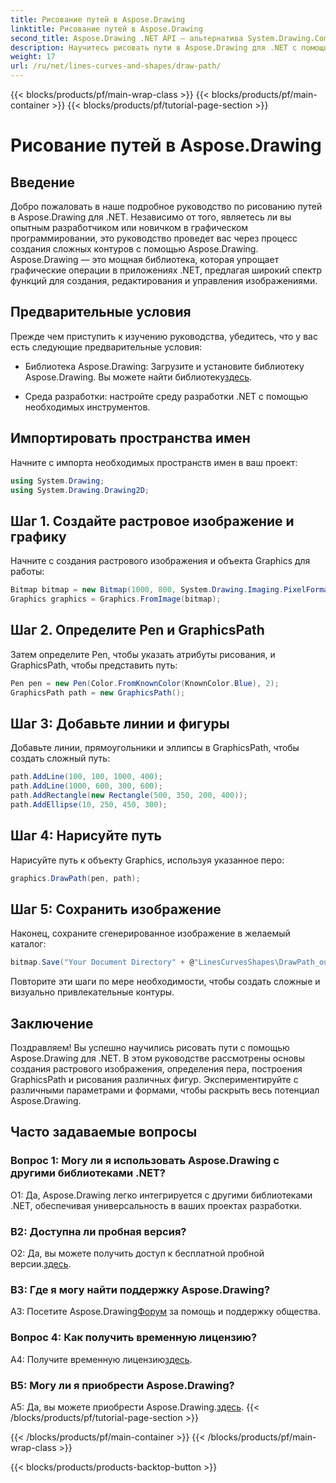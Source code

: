 ```yaml
---
title: Рисование путей в Aspose.Drawing
linktitle: Рисование путей в Aspose.Drawing
second_title: Aspose.Drawing .NET API — альтернатива System.Drawing.Common
description: Научитесь рисовать пути в Aspose.Drawing для .NET с помощью этого пошагового руководства. Создавайте потрясающую графику без особых усилий.
weight: 17
url: /ru/net/lines-curves-and-shapes/draw-path/
---
```


{{< blocks/products/pf/main-wrap-class >}}
{{< blocks/products/pf/main-container >}}
{{< blocks/products/pf/tutorial-page-section >}}

# Рисование путей в Aspose.Drawing

## Введение

Добро пожаловать в наше подробное руководство по рисованию путей в Aspose.Drawing для .NET. Независимо от того, являетесь ли вы опытным разработчиком или новичком в графическом программировании, это руководство проведет вас через процесс создания сложных контуров с помощью Aspose.Drawing. Aspose.Drawing — это мощная библиотека, которая упрощает графические операции в приложениях .NET, предлагая широкий спектр функций для создания, редактирования и управления изображениями.

## Предварительные условия

Прежде чем приступить к изучению руководства, убедитесь, что у вас есть следующие предварительные условия:

-  Библиотека Aspose.Drawing: Загрузите и установите библиотеку Aspose.Drawing. Вы можете найти библиотеку[здесь](https://releases.aspose.com/drawing/net/).

- Среда разработки: настройте среду разработки .NET с помощью необходимых инструментов.

## Импортировать пространства имен

Начните с импорта необходимых пространств имен в ваш проект:

```csharp
using System.Drawing;
using System.Drawing.Drawing2D;
```

## Шаг 1. Создайте растровое изображение и графику

Начните с создания растрового изображения и объекта Graphics для работы:

```csharp
Bitmap bitmap = new Bitmap(1000, 800, System.Drawing.Imaging.PixelFormat.Format32bppPArgb);
Graphics graphics = Graphics.FromImage(bitmap);
```

## Шаг 2. Определите Pen и GraphicsPath

Затем определите Pen, чтобы указать атрибуты рисования, и GraphicsPath, чтобы представить путь:

```csharp
Pen pen = new Pen(Color.FromKnownColor(KnownColor.Blue), 2);
GraphicsPath path = new GraphicsPath();
```

## Шаг 3: Добавьте линии и фигуры

Добавьте линии, прямоугольники и эллипсы в GraphicsPath, чтобы создать сложный путь:

```csharp
path.AddLine(100, 100, 1000, 400);
path.AddLine(1000, 600, 300, 600);
path.AddRectangle(new Rectangle(500, 350, 200, 400));
path.AddEllipse(10, 250, 450, 300);
```

## Шаг 4: Нарисуйте путь

Нарисуйте путь к объекту Graphics, используя указанное перо:

```csharp
graphics.DrawPath(pen, path);
```

## Шаг 5: Сохранить изображение

Наконец, сохраните сгенерированное изображение в желаемый каталог:

```csharp
bitmap.Save("Your Document Directory" + @"LinesCurvesShapes\DrawPath_out.png");
```

Повторите эти шаги по мере необходимости, чтобы создать сложные и визуально привлекательные контуры.

## Заключение

Поздравляем! Вы успешно научились рисовать пути с помощью Aspose.Drawing для .NET. В этом руководстве рассмотрены основы создания растрового изображения, определения пера, построения GraphicsPath и рисования различных фигур. Экспериментируйте с различными параметрами и формами, чтобы раскрыть весь потенциал Aspose.Drawing.

## Часто задаваемые вопросы

### Вопрос 1: Могу ли я использовать Aspose.Drawing с другими библиотеками .NET?

О1: Да, Aspose.Drawing легко интегрируется с другими библиотеками .NET, обеспечивая универсальность в ваших проектах разработки.

### В2: Доступна ли пробная версия?

 О2: Да, вы можете получить доступ к бесплатной пробной версии.[здесь](https://releases.aspose.com/).

### В3: Где я могу найти поддержку Aspose.Drawing?

 A3: Посетите Aspose.Drawing[Форум](https://forum.aspose.com/c/diagram/17) за помощь и поддержку общества.

### Вопрос 4: Как получить временную лицензию?

 A4: Получите временную лицензию[здесь](https://purchase.aspose.com/temporary-license/).

### В5: Могу ли я приобрести Aspose.Drawing?

 A5: Да, вы можете приобрести Aspose.Drawing.[здесь](https://purchase.aspose.com/buy).
{{< /blocks/products/pf/tutorial-page-section >}}

{{< /blocks/products/pf/main-container >}}
{{< /blocks/products/pf/main-wrap-class >}}

{{< blocks/products/products-backtop-button >}}
